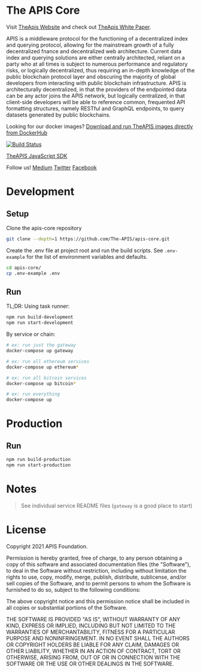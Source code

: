 # The APIS Core

Visit [TheApis Website](https://www.theapis.io/) and check out [TheApis White Paper](https://static.theapis.io/whitepaper.pdf).

APIS is a middleware protocol for the functioning of a decentralized
index and querying protocol, allowing for the mainstream growth of a fully decentralized
fnance and decentralized web architecture. Current data index and querying solutions are
either centrally architected, reliant on a party who at all times is subject to numerous
performance and regulatory risks, or logically decentralized, thus requiring an in-depth
knowledge of the public blockchain protocol layer and obscuring the majority of global
developers from interacting with public blockchain infrastructure. APIS is architecturally
decentralized, in that the providers of the endpointed data can be any actor joins the APIS
network, but logically centralized, in that client-side developers will be able to reference
common, frequented API formatting structures, namely RESTful and GraphQL endpoints, to
query datasets generated by public blockchains.

Looking for our docker images? [Download and run TheAPIS images directly from DockerHub](https://hub.docker.com/u/theapis)

[![Build Status](https://circleci.com/gh/The-APIS/apis-core/tree/master.svg?style=svg)](https://app.circleci.com/pipelines/github/The-APIS/apis-core?branch=master)


[TheAPIS JavaScript SDK](https://www.npmjs.com/package/@theapis/sdk)

Follow us!
[Medium](https://medium.com/the-apis) [Twitter](https://twitter.com/TheApis_io) [Facebook](https://www.facebook.com/theapis1/)



# Development


## Setup

Clone the apis-core repository

```bash
git clone --depth=1 https://github.com/The-APIS/apis-core.git
```

Create the .env file at project root and run the build scripts. See `.env-example` for the list of environment variables and defaults.

```bash
cd apis-core/
cp .env-example .env
```

## Run


TL;DR: Using task runner:


```bash
npm run build-development
npm run start-development
```


By service or chain:


```bash
# ex: run just the gateway
docker-compose up gateway

# ex: run all ethereum services
docker-compose up ethereum*

# ex: run all bitcoin services
docker-compose up bitcoin*

# ex: run everything
docker-compose up

```



# Production


## Run


```bash
npm run build-production
npm run start-production
```


# Notes

> See individual service README files
> (`gateway` is a good place to start)


# License


Copyright 2021 APIS Foundation.

Permission is hereby granted, free of charge, to any person obtaining a copy of this software and associated documentation files (the "Software"), to deal in the Software without restriction, including without limitation the rights to use, copy, modify, merge, publish, distribute, sublicense, and/or sell copies of the Software, and to permit persons to whom the Software is furnished to do so, subject to the following conditions:

The above copyright notice and this permission notice shall be included in all copies or substantial portions of the Software.

THE SOFTWARE IS PROVIDED "AS IS", WITHOUT WARRANTY OF ANY KIND, EXPRESS OR IMPLIED, INCLUDING BUT NOT LIMITED TO THE WARRANTIES OF MERCHANTABILITY, FITNESS FOR A PARTICULAR PURPOSE AND NONINFRINGEMENT. IN NO EVENT SHALL THE AUTHORS OR COPYRIGHT HOLDERS BE LIABLE FOR ANY CLAIM, DAMAGES OR OTHER LIABILITY, WHETHER IN AN ACTION OF CONTRACT, TORT OR OTHERWISE, ARISING FROM, OUT OF OR IN CONNECTION WITH THE SOFTWARE OR THE USE OR OTHER DEALINGS IN THE SOFTWARE.



